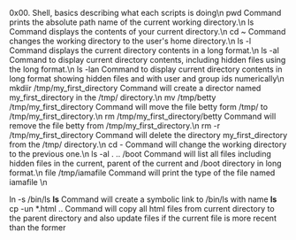 0x00. Shell, basics describing what each scripts is doing\n
pwd Command prints the absolute path name of the current working directory.\n
ls Command displays the contents of your current directory.\n
cd ~ Command changes the working directory to the user's home directory.\n
ls -l  Command displays the current directory contents in a long format.\n
ls -al  Command to display current directory contents, including hidden files using the long format.\n
ls -lan Command to display current directory contents in long format showing hidden files and with user and group ids numerically\n
mkdiir /tmp/my_first_directory  Command will create a director named my_first_directory in the /tmp/ directory.\n
mv /tmp/betty /tmp/my_first_directory Command will move the file betty form /tmp/ to /tmp/my_first_directory.\n
rm /tmp/my_first_directory/betty Command will remove the file betty from  /tmp/my_first_directory.\n
rm -r /tmp/my_first_directory Command will delete the directory my_first_directory from the /tmp/ directory.\n
cd - Command will change the working directory to the previous one.\n
ls -al . .. /boot Command will list all files including hidden files in the current, parent of the current  and /boot directory in long format.\n
file /tmp/iamafile Command will print the type of the file named iamafile \n

ln -s /bin/ls __ls__ Command will create a symbolic link to /bin/ls with name __ls__
cp -un *.html ..   Command will copy all html files from current directory to the parent directory and also update files if the current file is more recent than the former

